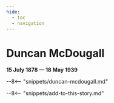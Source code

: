 ```yaml
---
hide:
  - toc
  - navigation 
---
```


# Duncan McDougall

**15 July 1878 — 18 May 1939**

--8<-- "snippets/duncan-mcdougall.md"

--8<-- "snippets/add-to-this-story.md"